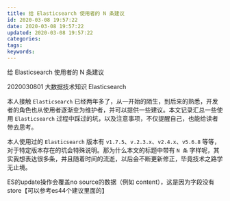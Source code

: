 ```yaml
---
title: 给 Elasticsearch 使用者的 N 条建议
id: 2020-03-08 19:57:22
date: 2020-03-08 19:57:22
updated: 2020-03-08 19:57:22
categories:
tags:
keywords:
---
```



给 Elasticsearch 使用者的 N 条建议

2020030801
大数据技术知识
Elasticsearch


本人接触 `Elasticsearch` 已经两年多了，从一开始的陌生，到后来的熟悉，开发者的角色也从使用者逐渐变为维护者，并可以提供一些建议。本文记录汇总一些使用 `Elasticsearch` 过程中踩过的坑，以及注意事项，不仅提醒自己，也能给读者带去思考。

本人使用过的 `Elasticsearch` 版本有 `v1.7.5`、`v.2.3.x`、`v2.4.x`、`v5.6.8` 等等，对于特定版本存在的坑会特殊说明。那为什么本文的标题中带有 `N 条` 字样呢，其实我想表达很多条，并且随着时间的流逝，以后会不断更新修正，毕竟技术之路学无止境。


<!-- more -->


ES的update操作会覆盖no source的数据（例如 content），这是因为字段没有store【可以参考es44个建议里面的】

